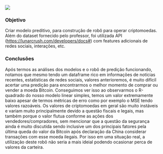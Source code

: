 <img src="https://github.com/KarlaLutz/cripto/blob/main/trab%20analise%20pred%20avan%C3%A7ada.jpg">

### Objetivo

Criar modelo preditivo, para construção de robô para operar criptomoedas. Além do dataset fornecido pelo professor, foi utilizada API (https://lunarcrush.com/developers/docs#) com features adicionais de redes sociais, interações, etc.


### Conclusões

Após termos as análises dos modelos e o robô de predição funcionando, notamos que mesmo tendo um dataframe rico em informações de notícias recentes, estatísticas de redes sociais, valores anterioremos, é muito difícil acertar uma predição para encontrarmos o melhor momento de comprar ou vender a moeda Bitcoin. Conseguimos ver isso ao observarmos o R-quadrado do nosso modelo linear simples, temos um valor extremamente baixo apesar de termos métricas de erro como por exemplo o MSE tendo valores razoáveis.
Os valores de criptomoedas em geral são muito instáveis e variam muito principalmente devido a questão fiscais e legais, mas também porque o valor flutua conforme as ações dos vendedores/compradores, sem mencionar que a questão da segurança ainda é muito discutida sendo inclusive um dos principais fatores pela última queda do valor da Bitcoin após declaração da China considerar transações com esse moeda ilegais.
Por isso em uma situação real, a utilização deste robô não seria a mais ideial podendo ocasionar perca de valores da carteira.
